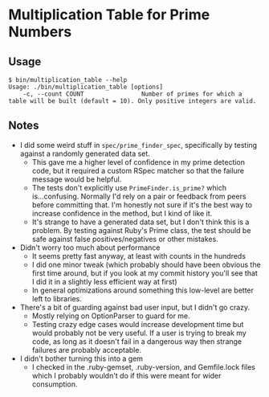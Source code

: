 # Multiplication Table for Prime Numbers

## Usage
```
$ bin/multiplication_table --help
Usage: ./bin/multiplication_table [options]
    -c, --count COUNT                Number of primes for which a table will be built (default = 10). Only positive integers are valid.
```

## Notes
* I did some weird stuff in `spec/prime_finder_spec`, specifically by testing against a randomly generated data set.
  * This gave me a higher level of confidence in my prime detection code, but it required a custom RSpec matcher so that
    the failure message would be helpful.
  * The tests don't explicitly use `PrimeFinder.is_prime?` which is...confusing. Normally I'd rely on a pair or feedback
    from peers before committing that. I'm honestly not sure if it's the best way to increase confidence in the method,
    but I kind of like it.
  * It's strange to have a generated data set, but I don't think this is a problem. By testing against Ruby's Prime class,
    the test should be safe against false positives/negatives or other mistakes.
* Didn't worry too much about performance
  * It seems pretty fast anyway, at least with counts in the hundreds
  * I did one minor tweak (which probably should have been obvious the first time around, but if you look at my commit history
    you'll see that I did it in a slightly less efficient way at first)
  * In general optimizations around something this low-level are better left to libraries.
* There's a bit of guarding against bad user input, but I didn't go crazy.
  * Mostly relying on OptionParser to guard for me.
  * Testing crazy edge cases would increase development time but would probably not be very useful. If a user is trying
    to break my code, as long as it doesn't fail in a dangerous way then strange failures are probably acceptable.
* I didn't bother turning this into a gem
  * I checked in the .ruby-gemset, .ruby-version, and Gemfile.lock files which I probably wouldn't do if this were meant
    for wider consumption.
